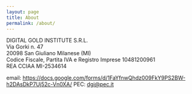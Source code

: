 ```yaml
---
layout: page
title: About
permalink: /about/
---
```


DIGITAL GOLD INSTITUTE S.R.L.  
Via Gorki n. 47  
20098 San Giuliano Milanese (MI)  
Codice Fiscale, Partita IVA e Registro Imprese 10481200961  
REA CCIAA MI-2534614

email: https://docs.google.com/forms/d/1FaYfnwQhdz009FkY9PS2BW-h2DAsDkP7Uj52c-Vn0XA/
PEC: dgi@pec.it
